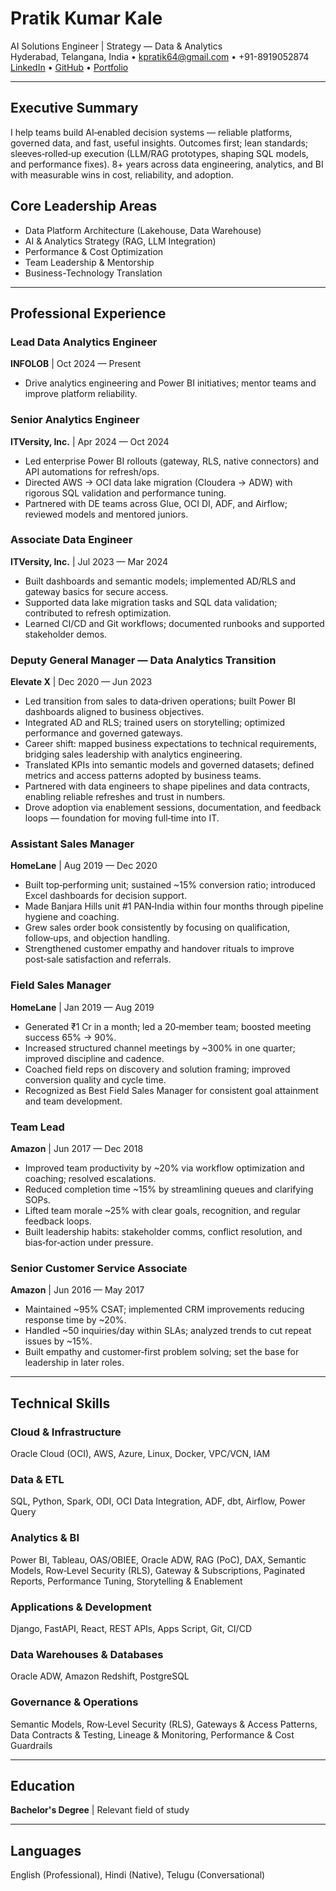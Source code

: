 ﻿# Pratik Kumar Kale

AI Solutions Engineer | Strategy — Data & Analytics  
Hyderabad, Telangana, India • kpratik64@gmail.com • +91-8919052874  
[LinkedIn](https://www.linkedin.com/in/pratik-kumar-kale/) • [GitHub](https://github.com/kalepratik) • [Portfolio](https://kalepratik.github.io/my-portfolio/)

---

## Executive Summary
I help teams build AI‑enabled decision systems — reliable platforms, governed data, and fast, useful insights. Outcomes first; lean standards; sleeves‑rolled‑up execution (LLM/RAG prototypes, shaping SQL models, and performance fixes). 8+ years across data engineering, analytics, and BI with measurable wins in cost, reliability, and adoption.

## Core Leadership Areas
- Data Platform Architecture (Lakehouse, Data Warehouse)
- AI & Analytics Strategy (RAG, LLM Integration)
- Performance & Cost Optimization
- Team Leadership & Mentorship
- Business-Technology Translation

---

## Professional Experience

### Lead Data Analytics Engineer
**INFOLOB** | Oct 2024 — Present
- Drive analytics engineering and Power BI initiatives; mentor teams and improve platform reliability.

### Senior Analytics Engineer
**ITVersity, Inc.** | Apr 2024 — Oct 2024
- Led enterprise Power BI rollouts (gateway, RLS, native connectors) and API automations for refresh/ops.
- Directed AWS → OCI data lake migration (Cloudera → ADW) with rigorous SQL validation and performance tuning.
- Partnered with DE teams across Glue, OCI DI, ADF, and Airflow; reviewed models and mentored juniors.

### Associate Data Engineer
**ITVersity, Inc.** | Jul 2023 — Mar 2024
- Built dashboards and semantic models; implemented AD/RLS and gateway basics for secure access.
- Supported data lake migration tasks and SQL data validation; contributed to refresh optimization.
- Learned CI/CD and Git workflows; documented runbooks and supported stakeholder demos.

### Deputy General Manager — Data Analytics Transition
**Elevate X** | Dec 2020 — Jun 2023
- Led transition from sales to data‑driven operations; built Power BI dashboards aligned to business objectives.
- Integrated AD and RLS; trained users on storytelling; optimized performance and governed gateways.
- Career shift: mapped business expectations to technical requirements, bridging sales leadership with analytics engineering.
- Translated KPIs into semantic models and governed datasets; defined metrics and access patterns adopted by business teams.
- Partnered with data engineers to shape pipelines and data contracts, enabling reliable refreshes and trust in numbers.
- Drove adoption via enablement sessions, documentation, and feedback loops — foundation for moving full‑time into IT.

### Assistant Sales Manager
**HomeLane** | Aug 2019 — Dec 2020
- Built top‑performing unit; sustained ~15% conversion ratio; introduced Excel dashboards for decision support.
- Made Banjara Hills unit #1 PAN‑India within four months through pipeline hygiene and coaching.
- Grew sales order book consistently by focusing on qualification, follow‑ups, and objection handling.
- Strengthened customer empathy and handover rituals to improve post‑sale satisfaction and referrals.

### Field Sales Manager
**HomeLane** | Jan 2019 — Aug 2019
- Generated ₹1 Cr in a month; led a 20‑member team; boosted meeting success 65% → 90%.
- Increased structured channel meetings by ~300% in one quarter; improved discipline and cadence.
- Coached field reps on discovery and solution framing; improved conversion quality and cycle time.
- Recognized as Best Field Sales Manager for consistent goal attainment and team development.

### Team Lead
**Amazon** | Jun 2017 — Dec 2018
- Improved team productivity by ~20% via workflow optimization and coaching; resolved escalations.
- Reduced completion time ~15% by streamlining queues and clarifying SOPs.
- Lifted team morale ~25% with clear goals, recognition, and regular feedback loops.
- Built leadership habits: stakeholder comms, conflict resolution, and bias‑for‑action under pressure.

### Senior Customer Service Associate
**Amazon** | Jun 2016 — May 2017
- Maintained ~95% CSAT; implemented CRM improvements reducing response time by ~20%.
- Handled ~50 inquiries/day within SLAs; analyzed trends to cut repeat issues by ~15%.
- Built empathy and customer‑first problem solving; set the base for leadership in later roles.

---

## Technical Skills

### Cloud & Infrastructure
Oracle Cloud (OCI), AWS, Azure, Linux, Docker, VPC/VCN, IAM

### Data & ETL
SQL, Python, Spark, ODI, OCI Data Integration, ADF, dbt, Airflow, Power Query

### Analytics & BI
Power BI, Tableau, OAS/OBIEE, Oracle ADW, RAG (PoC), DAX, Semantic Models, Row‑Level Security (RLS), Gateway & Subscriptions, Paginated Reports, Performance Tuning, Storytelling & Enablement

### Applications & Development
Django, FastAPI, React, REST APIs, Apps Script, Git, CI/CD

### Data Warehouses & Databases
Oracle ADW, Amazon Redshift, PostgreSQL

### Governance & Operations
Semantic Models, Row‑Level Security (RLS), Gateways & Access Patterns, Data Contracts & Testing, Lineage & Monitoring, Performance & Cost Guardrails

---

## Education
**Bachelor's Degree** | Relevant field of study

---

## Languages
English (Professional), Hindi (Native), Telugu (Conversational)
